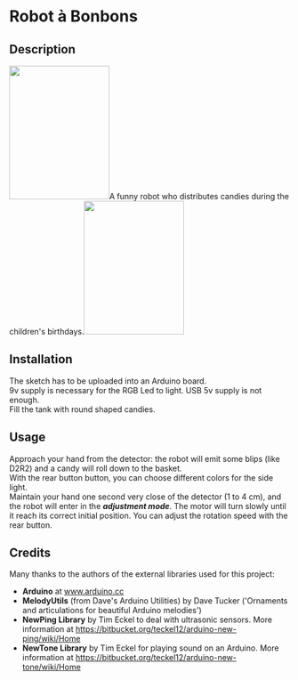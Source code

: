 # Robot à Bonbons
   
## Description
<img src="https://user-images.githubusercontent.com/25912285/35319683-333719ce-00e1-11e8-9006-0dc11f8cd7a7.jpg" width="180"  height=240/>A funny robot who distributes candies during the children's birthdays.<img src="https://user-images.githubusercontent.com/25912285/35319669-27f1d0c2-00e1-11e8-9af5-c3ce925fcb07.jpg" width="180" height=240/>

## Installation
The sketch has to be uploaded into an Arduino board.  
9v supply is necessary for the RGB Led to light. USB 5v supply is not enough.  
Fill the tank with round shaped candies.
## Usage
Approach your hand from the detector: the robot will emit some blips (like D2R2) and a candy will roll down to the basket.  
With the rear button button, you can choose different colors for the side light.  
Maintain your hand one second very close of the detector (1 to 4 cm), and the robot will enter in the ***adjustment mode***. The motor will turn slowly until it reach its correct initial position.
You can adjust the rotation speed with the rear button.
## Credits
Many thanks to the authors of the external libraries used for this project:  
* **Arduino** at www.arduino.cc
* **MelodyUtils** (from Dave's Arduino Utilities) by Dave Tucker ('Ornaments and articulations for beautiful Arduino melodies')
* **NewPing Library** by Tim Eckel to deal with ultrasonic sensors. More information at https://bitbucket.org/teckel12/arduino-new-ping/wiki/Home
* **NewTone Library** by Tim Eckel for playing sound on an Arduino. More information at https://bitbucket.org/teckel12/arduino-new-tone/wiki/Home
